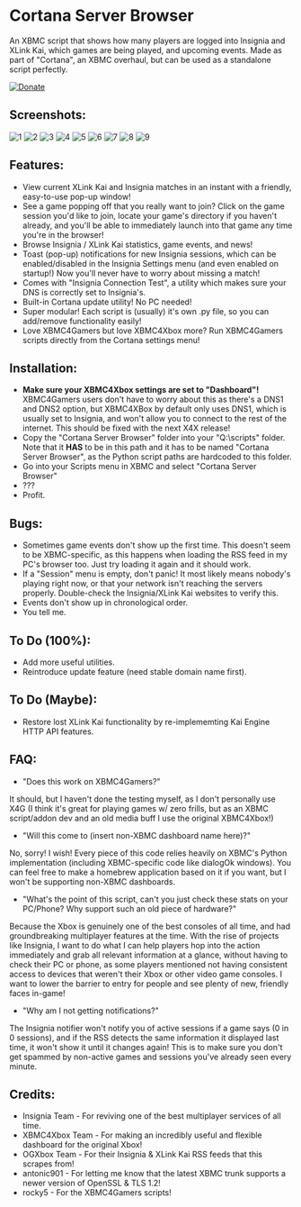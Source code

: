 # Cortana Server Browser
An XBMC script that shows how many players are logged into Insignia and XLink Kai, which games are being played, and upcoming events. Made as part of "Cortana", an XBMC overhaul, but can be used as a standalone script perfectly.

[![Donate](https://img.shields.io/badge/Donate-PayPal-green.svg)](https://www.paypal.com/donate/?cmd=_s-xclick&hosted_button_id=8GF4A3XS7ZHFY)

## Screenshots:

![1](screenshots/screenshot002.bmp)
![2](screenshots/screenshot003.bmp)
![3](screenshots/screenshot004.bmp)
![4](screenshots/screenshot005.bmp)
![5](screenshots/screenshot006.bmp)
![6](screenshots/screenshot007.bmp)
![7](screenshots/screenshot008.bmp)
![8](screenshots/screenshot009.bmp)
![9](screenshots/screenshot010.bmp)


## Features:
- View current XLink Kai and Insignia matches in an instant with a friendly, easy-to-use pop-up window!
- See a game popping off that you really want to join? Click on the game session you'd like to join, locate your game's directory if you haven't already, and you'll be able to immediately launch into that game any time you're in the browser!
- Browse Insignia / XLink Kai statistics, game events, and news!
- Toast (pop-up) notifications for new Insignia sessions, which can be enabled/disabled in the Insignia Settings menu (and even enabled on startup!) Now you'll never have to worry about missing a match!
- Comes with "Insignia Connection Test", a utility which makes sure your DNS is correctly set to Insignia's.
- Built-in Cortana update utility! No PC needed!
- Super modular! Each script is (usually) it's own .py file, so you can add/remove functionality easily!
- Love XBMC4Gamers but love XBMC4Xbox more? Run XBMC4Gamers scripts directly from the Cortana settings menu! 

## Installation:
- **Make sure your XBMC4Xbox settings are set to "Dashboard"!** XBMC4Gamers users don't have to worry about this as there's a DNS1 and DNS2 option, but XBMC4XBox by default only uses DNS1, which is usually set to Insignia, and won't allow you to connect to the rest of the internet. This should be fixed with the next X4X release!
- Copy the "Cortana Server Browser" folder into your "Q:\scripts" folder. Note that it **HAS** to be in this path and it has to be named "Cortana Server Browser", as the Python script paths are hardcoded to this folder.
- Go into your Scripts menu in XBMC and select "Cortana Server Browser"
- ???
- Profit.

## Bugs: 
- Sometimes game events don't show up the first time. This doesn't seem to be XBMC-specific, as this happens when loading the RSS feed in my PC's browser too. Just try loading it again and it should work.
- If a "Session" menu is empty, don't panic! It most likely means nobody's playing right now, or that your network isn't reaching the servers properly. Double-check the Insignia/XLink Kai websites to verify this.
- Events don't show up in chronological order.
- You tell me.

## To Do (100%):
- Add more useful utilities.
- Reintroduce update feature (need stable domain name first).

## To Do (Maybe):
- Restore lost XLink Kai functionality by re-implememting Kai Engine HTTP API features. 

## FAQ: 
- "Does this work on XBMC4Gamers?"

It should, but I haven't done the testing myself, as I don't personally use X4G (I think it's great for playing games w/ zero frills, but as an XBMC script/addon dev and an old media buff I use the original XBMC4Xbox!)


- "Will this come to (insert non-XBMC dashboard name here)?"

No, sorry! I wish!  Every piece of this code relies heavily on XBMC's Python implementation (including XBMC-specific code like dialogOk windows). You can feel free to make a homebrew application based on it if you want, but I won't be supporting non-XBMC dashboards.

- "What's the point of this script, can't you just check these stats on your PC/Phone? Why support such an old piece of hardware?"

Because the Xbox is genuinely one of the best consoles of all time, and had groundbreaking multiplayer features at the time. With the rise of projects like Insignia, I want to do what I can help players hop into the action immediately and grab all relevant information at a glance, without having to check their PC or phone, as some players mentioned not having consistent access to devices that weren't their Xbox or other video game consoles. I want to lower the barrier to entry for people and see plenty of new, friendly faces in-game!

- "Why am I not getting notifications?"

The Insignia notifier won't notify you of active sessions if a game says (0 in 0 sessions), and if the RSS detects the same information it displayed last time, it won't show it until it changes again! This is to make sure you don't get spammed by non-active games and sessions you've already seen every minute. 

## Credits:
- Insignia Team - For reviving one of the best multiplayer services of all time.
- XBMC4Xbox Team - For making an incredibly useful and flexible dashboard for the original Xbox!
- OGXbox Team - For their Insignia & XLink Kai RSS feeds that this scrapes from!
- antonic901 - For letting me know that the latest XBMC trunk supports a newer version of OpenSSL & TLS 1.2!
- rocky5 - For the XBMC4Gamers scripts!
